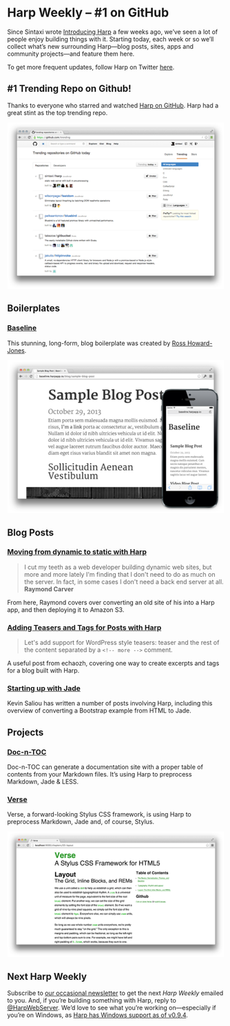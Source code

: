 # Harp Weekly – #1 on GitHub

Since Sintaxi wrote [Introducing Harp](http://sintaxi.com/introducing-harp) a few weeks ago, we’ve seen a lot of people enjoy building things with it. Starting today, each week or so we’ll collect what’s new surrounding Harp—blog posts, sites, apps and community projects—and feature them here.

To get more frequent updates, follow Harp on Twitter [here](http://twitter.com/harpwebserver).

## #1 Trending Repo on Github!

Thanks to everyone who starred and watched [Harp on GitHub](https://github.com/sintaxi/harp). Harp had a great stint as the top trending repo.

[![Harp trending on GitHub](images/harp-trending-github.png)](https://github.com/sintaxi/harp)

## Boilerplates

### [Baseline](https://github.com/rosshj/baseline)

This stunning, long-form, blog boilerplate was created by [Ross Howard-Jones](https://twitter.com/rosshj).

[![hb-baseline](images/harp-weekly-baseline.png)](http://baseline.harpapp.io/blog/sample-blog-post)

## Blog Posts

### [Moving from dynamic to static with Harp](http://www.raymondcamden.com/index.cfm/2013/10/22/Moving-from-dynamic-to-static-with-Harp)

> I cut my teeth as a web developer building dynamic web sites, but more and more lately I'm finding that I don't need to do as much on the server. In fact, in some cases I don't need a back end server at all.
> **Raymond Carver**

From here, Raymond covers over converting an old site of his into a Harp app, and then deploying it to Amazon S3.

### [Adding Teasers and Tags for Posts with Harp](http://echaozh.com/posts/teasers-and-tags.html)

> Let's add support for WordPress style teasers: teaser and the rest of the content separated by a `<!-- more -->` comment.

A useful post from echaozh, covering one way to create excerpts and tags for a blog built with Harp.

### [Starting up with Jade](http://kevin.saliou.name/posts/2013-10-11-getting-started-with-jade.html)

Kevin Saliou has written a number of posts involving Harp, including this overview of converting a Bootstrap example from HTML to Jade.

## Projects

### [Doc-n-TOC](https://github.com/wballard/doc-n-toc)

Doc-n-TOC can generate a documentation site with a proper table of contents from your Markdown files. It’s using Harp to preprocess Markdown, Jade & LESS.

### [Verse](https://github.com/pandastrike/verse)

Verse, a forward-looking Stylus CSS framework, is using Harp to preprocess Markdown, Jade and, of course, Stylus.

[![The Verse documentation.](images/harp-weekly-verse.png)](https://github.com/pandastrike/verse)

## Next Harp Weekly

Subscribe to [our occasional newsletter](http://harpjs.us7.list-manage1.com/subscribe?u=af92eba03471187c8aa0266e7&id=74381fea66) to get the next <cite>Harp Weekly</cite> emailed to you. And, if you’re building something with Harp, reply to [@HarpWebServer](http://twitter.com/harpwebserver). We’d love to see what you’re working on—especially if you’re on Windows, as [Harp has Windows support as of v0.9.4](http://localhost:9000/blog/v0-9-4-windows-support).